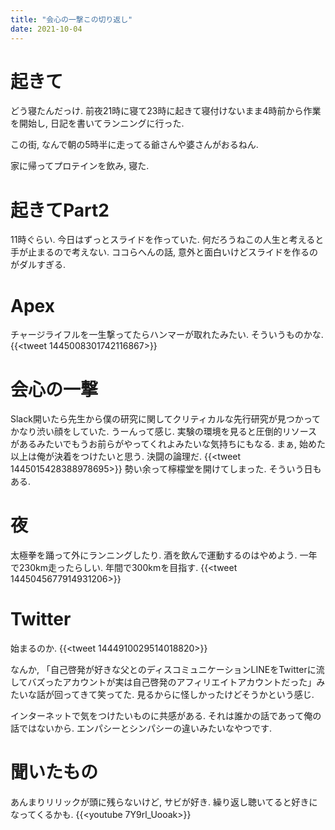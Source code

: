 ```yaml
---
title: "会心の一撃この切り返し"
date: 2021-10-04
---
```


# 起きて
どう寝たんだっけ. 前夜21時に寝て23時に起きて寝付けないまま4時前から作業を開始し, 日記を書いてランニングに行った.

この街, なんで朝の5時半に走ってる爺さんや婆さんがおるねん.

家に帰ってプロテインを飲み, 寝た.

# 起きてPart2
11時ぐらい. 今日はずっとスライドを作っていた. 何だろうねこの人生と考えると手が止まるので考えない. ココらへんの話, 意外と面白いけどスライドを作るのがダルすぎる.

# Apex
チャージライフルを一生撃ってたらハンマーが取れたみたい. そういうものかな.
{{<tweet 1445008301742116867>}}

# 会心の一撃
Slack開いたら先生から僕の研究に関してクリティカルな先行研究が見つかってかなり渋い顔をしていた. うーんって感じ. 実験の環境を見ると圧倒的リソースがあるみたいでもうお前らがやってくれよみたいな気持ちにもなる. まぁ, 始めた以上は俺が決着をつけたいと思う. 決闘の論理だ.
{{<tweet 1445015428388978695>}}
勢い余って檸檬堂を開けてしまった. そういう日もある.
# 夜
太極拳を踊って外にランニングしたり. 酒を飲んで運動するのはやめよう. 一年で230km走ったらしい. 年間で300kmを目指す.
{{<tweet 1445045677914931206>}}

# Twitter
始まるのか.
{{<tweet 1444910029514018820>}}

なんか, 「自己啓発が好きな父とのディスコミュニケーションLINEをTwitterに流してバズったアカウントが実は自己啓発のアフィリエイトアカウントだった」みたいな話が回ってきて笑ってた. 見るからに怪しかったけどそうかという感じ.

インターネットで気をつけたいものに共感がある. それは誰かの話であって俺の話ではないから. エンパシーとシンパシーの違いみたいなやつです.

# 聞いたもの
あんまりリリックが頭に残らないけど, サビが好き. 繰り返し聴いてると好きになってくるかも.
{{<youtube 7Y9rl_Uooak>}}

